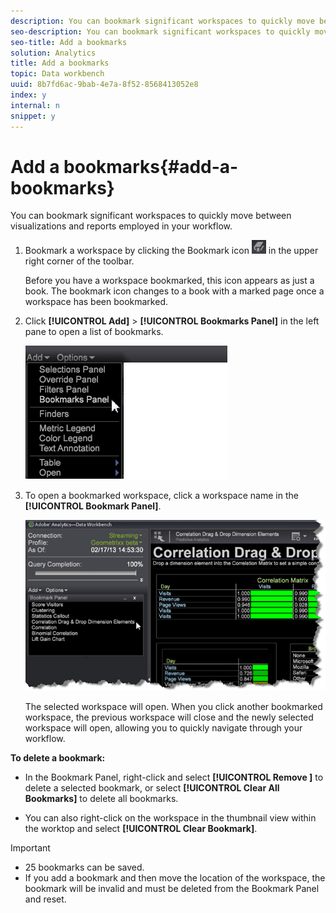 ```yaml
---
description: You can bookmark significant workspaces to quickly move between visualizations and reports employed in your workflow.
seo-description: You can bookmark significant workspaces to quickly move between visualizations and reports employed in your workflow.
seo-title: Add a bookmarks
solution: Analytics
title: Add a bookmarks
topic: Data workbench
uuid: 8b7fd6ac-9bab-4e7a-8f52-8568413052e8
index: y
internal: n
snippet: y
---
```


# Add a bookmarks{#add-a-bookmarks}

You can bookmark significant workspaces to quickly move between visualizations and reports employed in your workflow.

1. Bookmark a workspace by clicking the Bookmark icon ![](assets/bookmark_icon.png) in the upper right corner of the toolbar.

   Before you have a workspace bookmarked, this icon appears as just a book. The bookmark icon changes to a book with a marked page once a workspace has been bookmarked. 

1. Click **[!UICONTROL Add]** > **[!UICONTROL Bookmarks Panel]** in the left pane to open a list of bookmarks.

   ![](assets/bookmarks_panel.png)

1. To open a bookmarked workspace, click a workspace name in the **[!UICONTROL Bookmark Panel]**.

   ![](assets/bookmarks_panel_left.png)

   The selected workspace will open. When you click another bookmarked workspace, the previous workspace will close and the newly selected workspace will open, allowing you to quickly navigate through your workflow.

**To delete a bookmark:**

* In the Bookmark Panel, right-click and select **[!UICONTROL Remove <bookmark title>]** to delete a selected bookmark, or select **[!UICONTROL Clear All Bookmarks]** to delete all bookmarks. 

* You can also right-click on the workspace in the thumbnail view within the worktop and select **[!UICONTROL Clear Bookmark]**.

>[!IMPORTANT]
>
>* 25 bookmarks can be saved. 
>* If you add a bookmark and then move the location of the workspace, the bookmark will be invalid and must be deleted from the Bookmark Panel and reset. 
>

